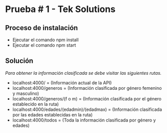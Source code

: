 # Prueba # 1 - Tek Solutions

## Proceso de instalación 
 - Ejecutar el comando npm install
 - Ejecutar el comando npm start

## Solución 
 
*Para obtener la información clasificada se debe visitar las siguientes rutas.*
 - localhost:4000/ = (Información actual de la API)
 - localhost:4000/generos = (Información clasificada por género femenino y masculino)
 - localhost:4000/generos/(f o m) = (Información clasificada por el género establecido en la ruta)
 - localhost:4000/edades/(edadmin)/(edadmax) = (Información clasificada por las edades establecidas en la ruta)
 - localhost:4000/todos = (Toda la información clasificada por género y edades)